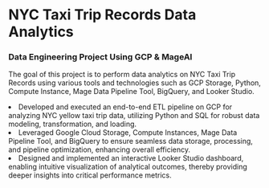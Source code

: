 # NYC Taxi Trip Records Data Analytics

### Data Engineering Project Using GCP & MageAI
The goal of this project is to perform data analytics on NYC Taxi Trip Records using various tools and technologies such as GCP Storage, Python, Compute Instance, Mage Data Pipeline Tool, BigQuery, and Looker Studio.

<li>Developed and executed an end-to-end ETL pipeline on GCP for analyzing NYC yellow taxi trip data, utilizing Python and SQL for robust data modeling, transformation, and loading.</li>
<li>Leveraged Google Cloud Storage, Compute Instances, Mage Data Pipeline Tool, and BigQuery to ensure seamless data storage, processing, and pipeline optimization, enhancing overall efficiency.</li>
<li>Designed and implemented an interactive Looker Studio dashboard, enabling intuitive visualization of analytical outcomes, thereby providing deeper insights into critical performance metrics.</li>
